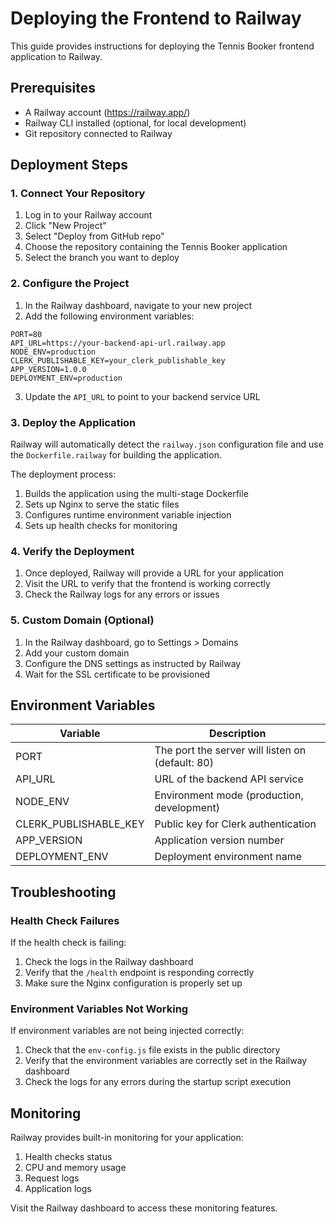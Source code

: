 # Deploying the Frontend to Railway

This guide provides instructions for deploying the Tennis Booker frontend application to Railway.

## Prerequisites

- A Railway account (https://railway.app/)
- Railway CLI installed (optional, for local development)
- Git repository connected to Railway

## Deployment Steps

### 1. Connect Your Repository

1. Log in to your Railway account
2. Click "New Project"
3. Select "Deploy from GitHub repo"
4. Choose the repository containing the Tennis Booker application
5. Select the branch you want to deploy

### 2. Configure the Project

1. In the Railway dashboard, navigate to your new project
2. Add the following environment variables:

```
PORT=80
API_URL=https://your-backend-api-url.railway.app
NODE_ENV=production
CLERK_PUBLISHABLE_KEY=your_clerk_publishable_key
APP_VERSION=1.0.0
DEPLOYMENT_ENV=production
```

3. Update the `API_URL` to point to your backend service URL

### 3. Deploy the Application

Railway will automatically detect the `railway.json` configuration file and use the `Dockerfile.railway` for building the application.

The deployment process:
1. Builds the application using the multi-stage Dockerfile
2. Sets up Nginx to serve the static files
3. Configures runtime environment variable injection
4. Sets up health checks for monitoring

### 4. Verify the Deployment

1. Once deployed, Railway will provide a URL for your application
2. Visit the URL to verify that the frontend is working correctly
3. Check the Railway logs for any errors or issues

### 5. Custom Domain (Optional)

1. In the Railway dashboard, go to Settings > Domains
2. Add your custom domain
3. Configure the DNS settings as instructed by Railway
4. Wait for the SSL certificate to be provisioned

## Environment Variables

| Variable | Description |
|----------|-------------|
| PORT | The port the server will listen on (default: 80) |
| API_URL | URL of the backend API service |
| NODE_ENV | Environment mode (production, development) |
| CLERK_PUBLISHABLE_KEY | Public key for Clerk authentication |
| APP_VERSION | Application version number |
| DEPLOYMENT_ENV | Deployment environment name |

## Troubleshooting

### Health Check Failures

If the health check is failing:
1. Check the logs in the Railway dashboard
2. Verify that the `/health` endpoint is responding correctly
3. Make sure the Nginx configuration is properly set up

### Environment Variables Not Working

If environment variables are not being injected correctly:
1. Check that the `env-config.js` file exists in the public directory
2. Verify that the environment variables are correctly set in the Railway dashboard
3. Check the logs for any errors during the startup script execution

## Monitoring

Railway provides built-in monitoring for your application:
1. Health checks status
2. CPU and memory usage
3. Request logs
4. Application logs

Visit the Railway dashboard to access these monitoring features.
